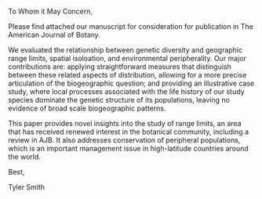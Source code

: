 To Whom it May Concern,

Please find attached our manuscript for consideration for publication in The American Journal of Botany.

We evaluated the relationship between genetic diversity and geographic range limits, spatial isoloation, and environmental peripherality. Our major contributions are: applying straightforward measures that distinguish between these related aspects of distribution, allowing for a more precise articulation of the biogeographic question; and providing an illustrative case study, where local processes associated with the life history of our study species dominate the genetic structure of its populations, leaving no evidence of broad scale biogeographic patterns.

This paper provides novel insights into the study of range limits, an area that has received renewed interest in the botanical community, including a review in AJB. It also addresses conservation of peripheral populations, which is an important management issue in high-latitude countries around the world.

Best,

Tyler Smith
